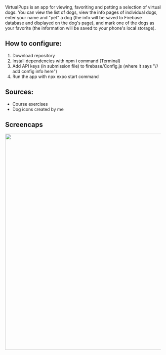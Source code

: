 VirtualPups is an app for viewing, favoriting and petting a selection of virtual dogs. You can view the list of dogs, view the info pages of individual dogs, 
enter your name and "pet" a dog (the info will be saved to Firebase database and displayed on the dog's page),
and mark one of the dogs as your favorite (the information will be saved to your phone's local storage). 

## How to configure: 
1. Download repository
2. Install dependencies with npm i command (Terminal)
3. Add API keys (in submission file) to firebase/Config.js (where it says "// add config info here")
4. Run the app with npx expo start command

## Sources: 
- Course exercises
- Dog icons created by me

## Screencaps
<img src="https://github.com/asrii00/virtualpups-final/assets/117261755/7fb9a4ad-b8e5-4f0f-a0ea-c60345478d96" width="700">


